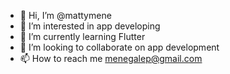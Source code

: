 - 👋 Hi, I’m @mattymene
- 👀 I’m interested in app developing
- 🌱 I’m currently learning Flutter
- 💞️ I’m looking to collaborate on app development
- 📫 How to reach me menegalep@gmail.com

<!---
mattymene/mattymene is a ✨ special ✨ repository because its `README.md` (this file) appears on your GitHub profile.
You can click the Preview link to take a look at your changes.
--->
